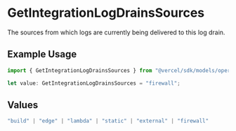 # GetIntegrationLogDrainsSources

The sources from which logs are currently being delivered to this log drain.

## Example Usage

```typescript
import { GetIntegrationLogDrainsSources } from "@vercel/sdk/models/operations/getintegrationlogdrains.js";

let value: GetIntegrationLogDrainsSources = "firewall";
```

## Values

```typescript
"build" | "edge" | "lambda" | "static" | "external" | "firewall"
```